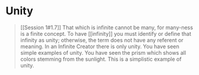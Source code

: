 # Unity
> [[Session 1#1.7]]
> That which is infinite cannot be many, for many-ness is a finite concept. To have [[infinity]] you must identify or define that infinity as unity; otherwise, the term does not have any referent or meaning. In an Infinite Creator there is only unity. You have seen simple examples of unity. You have seen the prism which shows all colors stemming from the sunlight. This is a simplistic example of unity.  

